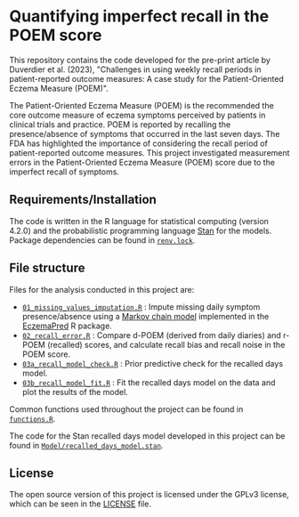 # Quantifying imperfect recall in the POEM score

This repository contains the code developed for the pre-print article by Duverdier et al. (2023), "Challenges in using weekly recall periods in patient-reported outcome measures: A case study for the Patient-Oriented Eczema Measure (POEM)".

The Patient-Oriented Eczema Measure (POEM) is the recommended the core outcome measure of eczema symptoms perceived by patients in clinical trials and practice. POEM is reported by recalling the presence/absence of symptoms that occurred in the last seven days. The FDA has highlighted the importance of considering the recall period of patient-reported outcome measures. This project investigated measurement errors in the Patient-Oriented Eczema Measure (POEM) score due to the imperfect recall of symptoms.

## Requirements/Installation

The code is written in the R language for statistical computing (version 4.2.0) and the probabilistic programming language [Stan](https://mc-stan.org/) for the models. 
Package dependencies can be found in [`renv.lock`](renv.lock).

## File structure
Files for the analysis conducted in this project are:
 - [`01_missing_values_imputation.R`](01_missing_values_imputation.R) : Impute missing daily symptom presence/absence using a [Markov chain model](https://ghurault.github.io/EczemaPred/articles/MC.html) implemented in the [EczemaPred](https://ghurault.github.io/EczemaPred/index.html) R package.
 - [`02_recall_error.R`](02_recall_error.R) : Compare d-POEM (derived from daily diaries) and r-POEM (recalled) scores, and calculate recall bias and recall noise in the POEM score.
 - [`03a_recall_model_check.R`](03a_recall_model_check.R) : Prior predictive check for the recalled days model.
 - [`03b_recall_model_fit.R`](03b_recall_model_fit.R) : Fit the recalled days model on the data and plot the results of the model.
 
Common functions used throughout the project can be found in [`functions.R`](functions.R).

The code for the Stan recalled days model developed in this project can be found in [`Model/recalled_days_model.stan`](Model/recalled_days_model.stan).

## License
The open source version of this project is licensed under the GPLv3 license, which can be seen in the [LICENSE](LICENSE) file.
